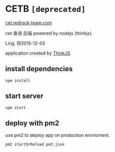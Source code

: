 # CETB `[deprecated]`

[cet.redrock-team.com](http://cet.redrock-team.com)

cet 查询 后端 powered by nodejs (thinkjs).

Ling. @2015-12-03

application created by [ThinkJS](http://www.thinkjs.org)

## install dependencies

``` 
npm install
```

## start server

``` 
npm start
```

## deploy with pm2

use pm2 to deploy app on production envrioment.

``` 
pm2 startOrReload pm2.json
```
